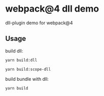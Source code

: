 # webpack@4 dll demo

dll-plugin demo for webpack@4

## Usage

build dll:
```sh
yarn build:dll

yarn build:scope-dll
```

build bundle with dll:
```sh
yarn build
```
